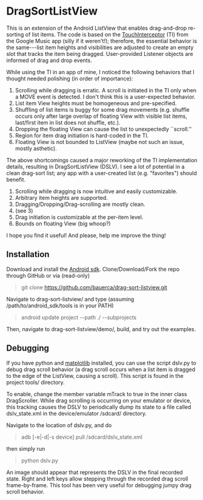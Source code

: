 DragSortListView
================

This is an extension of the Android ListView that enables
drag-and-drop re-sorting of list items. The code is
based on the [TouchInterceptor](https://github.com/android/platform_packages_apps_music/blob/master/src/com/android/music/TouchInterceptor.java) (TI)
from the Google
Music app (silly if it weren't!); therefore,
the essential behavior is the same---list item heights and
visibilities are adjusted to create an empty slot that tracks
the item being dragged. User-provided Listener objects are
informed of drag and drop events.

While using the TI in an app of mine, I noticed the following
behaviors that I thought needed polishing (in order of
importance):

1. Scrolling while dragging is erratic. A scroll is initiated
in the TI only when a MOVE event is detected. I don't think
this is a user-expected behavior.
2. List item View heights must be homogeneous and pre-specified.
3. Shuffling of list items is buggy for some drag movements
(e.g. shuffle occurs only after large overlap of floating View
with visible list items, last/first item in list does not shuffle,
etc.).
4. Dropping the floating View can cause the list to unexpectedly
``scroll.''
5. Region for item drag initiation is hard-coded in the TI.
6. Floating View is not bounded to ListView (maybe not such
an issue, mostly asthetic).

The above shortcomings caused a major reworking of the
TI implementation details, resulting in DragSortListView (DSLV).
I see a
lot of potential in a clean drag-sort list; any app with
a user-created list (e.g. "favorites") should benefit.

1. Scrolling while dragging is now intuitive and easily
customizable.
2. Arbitrary item heights are supported.
3. Dragging/Dropping/Drag-scrolling are mostly clean.
4. (see 3)
5. Drag initiation is customizable at the per-item level.
6. Bounds on floating View (big whoop?)

I hope you find it useful! And please, help me improve the thing!


Installation
------------

Download and install the [Android sdk](http://developer.android.com/sdk/index.html). Clone/Download/Fork the repo
through GitHub or via (read-only)

> git clone https://github.com/bauerca/drag-sort-listview.git

Navigate to drag-sort-listview/ and type (assuming
/path/to/android_sdk/tools is in your PATH)

> android update project --path ./ --subprojects

Then, navigate to drag-sort-listview/demo/, build,
and try out the examples.

Debugging
---------

If you have python and [matplotlib](http://matplotlib.sourceforge.net/)
installed, you can use the script dslv.py
to debug drag scroll behavior (a drag scroll occurs when a list item
is dragged to the edge of the ListView, causing a scroll). This script
is found in the project tools/ directory.

To enable, change the member
variable mTrack to true in the inner class DragScroller.
While drag scrolling is occurring
on your emulator or device, this tracking causes
the DSLV to periodically dump its state to a file called
dslv_state.xml in the
device/emulator /sdcard/ directory. 

Navigate to the location of dslv.py, and do 

> adb [-e|-d|-s device] pull /sdcard/dslv_state.xml

then simply run

> python dslv.py

An image should appear that represents the DSLV in the final
recorded state. Right and left keys allow stepping
through the recorded drag scroll frame-by-frame. This tool has
been very useful for debugging jumpy drag scroll behavior.
